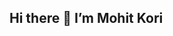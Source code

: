 ## Hi there 👋 I’m Mohit Kori

<!--
**mohitkori27997-cmd/mohitkori27997-cmd** is a ✨ _special_ ✨ repository because its `README.md` (this file) appears on your GitHub profile.

🔹 **MSc in Power Electronics & Control (University of Hertfordshire, UK)**
🔹 **Operations Supervisor at Amazon | Aspiring Automation & Embedded Systems Engineer**

I am passionate about **embedded systems, automation engineering, and power electronics**. With hands-on experience in Arduino, STM32, MATLAB/Simulink, and PLC programming, I enjoy building real-world solutions that combine **hardware and software**.

Currently, I’m:

* 🌱 Learning **embedded systems development** and **PLC automation**
* 💡 Exploring projects in **IoT, robotics, and industrial automation**
* 🎯 Preparing for engineering roles that combine **electronics, control systems, and operations**

---

## 🛠️ Skills & Tools

* **Programming & Software:** C, C++, Python, MATLAB/Simulink, LabVIEW, Arduino IDE
* **Embedded & Hardware:** Arduino, STM32, PSoC, PLC (Siemens & Allen-Bradley basics)
* **Engineering:** Power electronics, control systems, digital signal processing
* **Other Tools:** Git/GitHub, Tinkercad, AutoCAD (2D layouts), MS Excel (dashboards & macros)

---

## 📌 Featured Projects

* 🤖 **Autonomous Inspection Robot** – Designed for hazardous environments (Capstone Project)
* 🚗 **Line-Following Robot** – Using STM32 microcontroller and IR sensors
* 🌡️ **Smart Temperature & Humidity Sensor** – PSoC-based monitoring system
* 📊 **Operational Dashboards** – Built Excel VBA dashboards for Amazon operations
